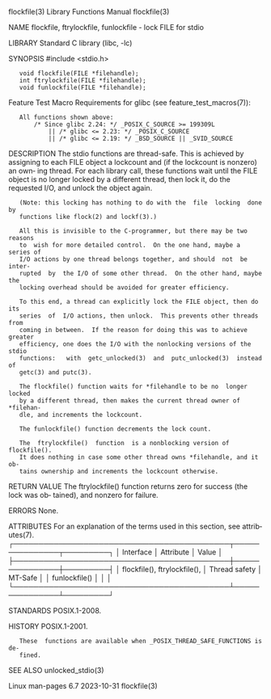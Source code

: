 flockfile(3)               Library Functions Manual               flockfile(3)

NAME
       flockfile, ftrylockfile, funlockfile - lock FILE for stdio

LIBRARY
       Standard C library (libc, -lc)

SYNOPSIS
       #include <stdio.h>

       void flockfile(FILE *filehandle);
       int ftrylockfile(FILE *filehandle);
       void funlockfile(FILE *filehandle);

   Feature Test Macro Requirements for glibc (see feature_test_macros(7)):

       All functions shown above:
           /* Since glibc 2.24: */ _POSIX_C_SOURCE >= 199309L
               || /* glibc <= 2.23: */ _POSIX_C_SOURCE
               || /* glibc <= 2.19: */ _BSD_SOURCE || _SVID_SOURCE

DESCRIPTION
       The  stdio functions are thread-safe.  This is achieved by assigning to
       each FILE object a lockcount and (if the lockcount is nonzero) an  own‐
       ing thread.  For each library call, these functions wait until the FILE
       object  is no longer locked by a different thread, then lock it, do the
       requested I/O, and unlock the object again.

       (Note: this locking has nothing to do with the  file  locking  done  by
       functions like flock(2) and lockf(3).)

       All this is invisible to the C-programmer, but there may be two reasons
       to  wish for more detailed control.  On the one hand, maybe a series of
       I/O actions by one thread belongs together, and should  not  be  inter‐
       rupted  by  the I/O of some other thread.  On the other hand, maybe the
       locking overhead should be avoided for greater efficiency.

       To this end, a thread can explicitly lock the FILE object, then do  its
       series  of  I/O actions, then unlock.  This prevents other threads from
       coming in between.  If the reason for doing this was to achieve greater
       efficiency, one does the I/O with the nonlocking versions of the  stdio
       functions:   with  getc_unlocked(3)  and  putc_unlocked(3)  instead  of
       getc(3) and putc(3).

       The flockfile() function waits for *filehandle to be no  longer  locked
       by a different thread, then makes the current thread owner of *filehan‐
       dle, and increments the lockcount.

       The funlockfile() function decrements the lock count.

       The  ftrylockfile()  function  is a nonblocking version of flockfile().
       It does nothing in case some other thread owns *filehandle, and it  ob‐
       tains ownership and increments the lockcount otherwise.

RETURN VALUE
       The  ftrylockfile() function returns zero for success (the lock was ob‐
       tained), and nonzero for failure.

ERRORS
       None.

ATTRIBUTES
       For an explanation of the terms  used  in  this  section,  see  attrib‐
       utes(7).
       ┌───────────────────────────────────────────┬───────────────┬─────────┐
       │ Interface                                 │ Attribute     │ Value   │
       ├───────────────────────────────────────────┼───────────────┼─────────┤
       │ flockfile(), ftrylockfile(),              │ Thread safety │ MT-Safe │
       │ funlockfile()                             │               │         │
       └───────────────────────────────────────────┴───────────────┴─────────┘

STANDARDS
       POSIX.1-2008.

HISTORY
       POSIX.1-2001.

       These  functions are available when _POSIX_THREAD_SAFE_FUNCTIONS is de‐
       fined.

SEE ALSO
       unlocked_stdio(3)

Linux man-pages 6.7               2023-10-31                      flockfile(3)
